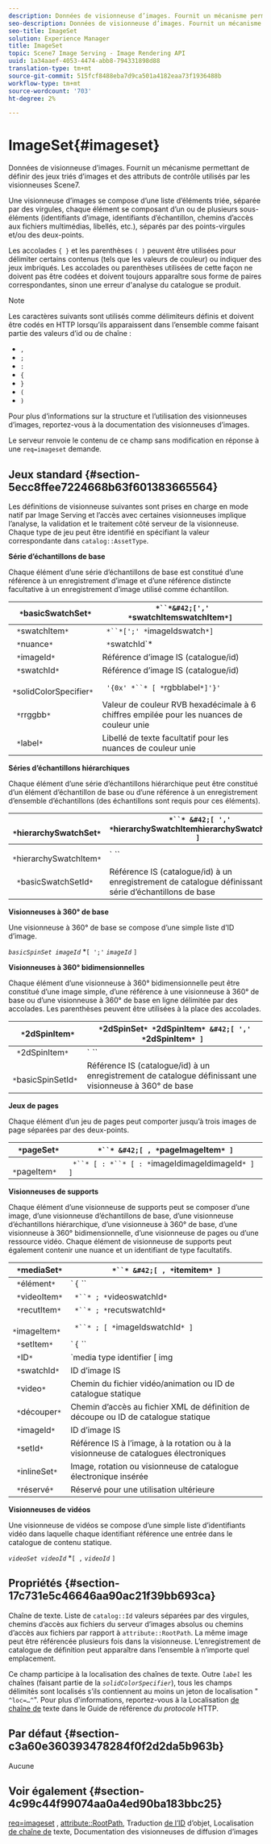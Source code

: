 ```yaml
---
description: Données de visionneuse d’images. Fournit un mécanisme permettant de définir des jeux triés d’images et des attributs de contrôle utilisés par les visionneuses Scene7.
seo-description: Données de visionneuse d’images. Fournit un mécanisme permettant de définir des jeux triés d’images et des attributs de contrôle utilisés par les visionneuses Scene7.
seo-title: ImageSet
solution: Experience Manager
title: ImageSet
topic: Scene7 Image Serving - Image Rendering API
uuid: 1a34aaef-4053-4474-abb8-794331898d88
translation-type: tm+mt
source-git-commit: 515fcf8488eba7d9ca501a4182eaa73f1936488b
workflow-type: tm+mt
source-wordcount: '703'
ht-degree: 2%

---
```



# ImageSet{#imageset}

Données de visionneuse d’images. Fournit un mécanisme permettant de définir des jeux triés d’images et des attributs de contrôle utilisés par les visionneuses Scene7.

Une visionneuse d’images se compose d’une liste d’éléments triée, séparée par des virgules, chaque élément se composant d’un ou de plusieurs sous-éléments (identifiants d’image, identifiants d’échantillon, chemins d’accès aux fichiers multimédias, libellés, etc.), séparés par des points-virgules et/ou des deux-points.

Les accolades `{ }` et les parenthèses `( )` peuvent être utilisées pour délimiter certains contenus (tels que les valeurs de couleur) ou indiquer des jeux imbriqués. Les accolades ou parenthèses utilisées de cette façon ne doivent pas être codées et doivent toujours apparaître sous forme de paires correspondantes, sinon une erreur d&#39;analyse du catalogue se produit.

>[!NOTE]
>
>Les caractères suivants sont utilisés comme délimiteurs définis et doivent être codés en HTTP lorsqu’ils apparaissent dans l’ensemble comme faisant partie des valeurs d’id ou de chaîne :
>
>* `,`
>* `;`
>* `:`
>* `{`
>* `}`
>* `(`
>* `)`



Pour plus d’informations sur la structure et l’utilisation des visionneuses d’images, reportez-vous à la documentation des visionneuses d’images.

Le serveur renvoie le contenu de ce champ sans modification en réponse à une `req=imageset` demande.

## Jeux standard {#section-5ecc8ffee7224668b63f601383665564}

Les définitions de visionneuse suivantes sont prises en charge en mode natif par Image Serving et l’accès avec certaines visionneuses implique l’analyse, la validation et le traitement côté serveur de la visionneuse. Chaque type de jeu peut être identifié en spécifiant la valeur correspondante dans `catalog::AssetType`.

**Série d’échantillons de base**

Chaque élément d’une série d’échantillons de base est constitué d’une référence à un enregistrement d’image et d’une référence distincte facultative à un enregistrement d’image utilisé comme échantillon.

| ` *`basicSwatchSet`*` | ` *``*&#42;[',' *`swatchItemswatchItem`*]` |
|---|---|
| ` *`swatchItem`*` | ` *``*[';' *`imageIdswatch`*]` |
| ` *`nuance`*` | ` *`swatchId`*|solidColorSpecifier` |
| ` *`imageId`*` | Référence d’image IS (catalogue/id) |
| ` *`swatchId`*` | Référence d’image IS (catalogue/id) |
| ` *`solidColorSpecifier`*` | ` '{0x' *``* [ *`rgbblabel`*]'}'` |
| ` *`rrggbb`*` | Valeur de couleur RVB hexadécimale à 6 chiffres empilée pour les nuances de couleur unie |
| ` *`label`*` | Libellé de texte facultatif pour les nuances de couleur unie |

**Séries d’échantillons hiérarchiques**

Chaque élément d’une série d’échantillons hiérarchique peut être constitué d’un élément d’échantillon de base ou d’une référence à un enregistrement d’ensemble d’échantillons (des échantillons sont requis pour ces éléments).

| ` *`hierarchySwatchSet`*` | ` *``* &#42;[ ',' *`hierarchySwatchItemhierarchySwatchItem`* ]` |
|---|---|
| ` *`hierarchySwatchItem`*` | ` *``* | { *``* ';' *`swatchItembasicSwatchSetIdswatch`* }` |
| ` *`basicSwatchSetId`*` | Référence IS (catalogue/id) à un enregistrement de catalogue définissant une série d’échantillons de base |

**Visionneuses à 360° de base**

Une visionneuse à 360° de base se compose d’une simple liste d’ID d’image.

*`basicSpinSet imageId`*  *`[ ';'`  *`imageId`* `]`

**Visionneuses à 360° bidimensionnelles**

Chaque élément d’une visionneuse à 360° bidimensionnelle peut être constitué d’une image simple, d’une référence à une visionneuse à 360° de base ou d’une visionneuse à 360° de base en ligne délimitée par des accolades. Les parenthèses peuvent être utilisées à la place des accolades.

| ` *`2dSpinItem`*` | ` *`2dSpinSet`* *`2dSpinItem`* &#42;[ ',' *`2dSpinItem`* ]` |
|---|---|
| ` *`2dSpinItem`*` | ` *``* | { '{' *``* '}' } | *`imageIdbasicSpinSetbasicSpinSetId`*` |
| ` *`basicSpinSetId`*` | Référence IS (catalogue/id) à un enregistrement de catalogue définissant une visionneuse à 360° de base |

**Jeux de pages**

Chaque élément d’un jeu de pages peut comporter jusqu’à trois images de page séparées par des deux-points.

| ` *`pageSet`*` | ` *``* &#42;[ , *`pageImageItem`* ]` |
|---|---|
| ` *`pageItem`*` | ` *``* [ : *``* [ : *`imageIdimageIdimageId`* ] ]` |

**Visionneuses de supports**

Chaque élément d’une visionneuse de supports peut se composer d’une image, d’une visionneuse d’échantillons de base, d’une visionneuse d’échantillons hiérarchique, d’une visionneuse à 360° de base, d’une visionneuse à 360° bidimensionnelle, d’une visionneuse de pages ou d’une ressource vidéo. Chaque élément de visionneuse de supports peut également contenir une nuance et un identifiant de type facultatifs.

| ` *`mediaSet`*` | ` *``* &#42;[ , *`itemitem`* ]` |
|---|---|
| ` *`élément`*` | ` { *``* | *``* | *``*}} | *``* } [ ; [ *``* ] [ ; [ *`videoItemrecutItemimageItemsetItemIDreserved`* ] ] ]` |
| ` *`videoItem`*` | ` *``* ; *`videoswatchId`*` |
| ` *`recutItem`*` | ` *``* ; *`recutswatchId`*` |
| ` *`imageItem`*` | ` *``* ; [ *`imageIdswatchId`* ]` |
| ` *`setItem`*` | ` { *``* | { '{' *``* '}' } } ; *`setIdinlineSetswatchId`*` |
| ` *`ID`*` | `media type identifier [ img | basic | advanced_image | img | img_set | advanced_imageset | advanced_swatchset | spin | video ]` |
| ` *`swatchId`*` | ID d’image IS |
| ` *`video`*` | Chemin du fichier vidéo/animation ou ID de catalogue statique |
| ` *`découper`*` | Chemin d’accès au fichier XML de définition de découpe ou ID de catalogue statique |
| ` *`imageId`*` | ID d’image IS |
| ` *`setId`*` | Référence IS à l’image, à la rotation ou à la visionneuse de catalogues électroniques |
| ` *`inlineSet`*` | Image, rotation ou visionneuse de catalogue électronique insérée |
| ` *`réservé`*` | Réservé pour une utilisation ultérieure |

**Visionneuses de vidéos**

Une visionneuse de vidéos se compose d’une simple liste d’identifiants vidéo dans laquelle chaque identifiant référence une entrée dans le catalogue de contenu statique.

*`videoSet videoId`*  *`[ ,`  *`videoId`* `]`

## Propriétés {#section-17c731e5c46646aa90ac21f39bb693ca}

Chaîne de texte. Liste de `catalog::Id` valeurs séparées par des virgules, chemins d’accès aux fichiers du serveur d’images absolus ou chemins d’accès aux fichiers par rapport à `attribute::RootPath`. La même image peut être référencée plusieurs fois dans la visionneuse. L’enregistrement de catalogue de définition peut apparaître dans l’ensemble à n’importe quel emplacement.

Ce champ participe à la localisation des chaînes de texte. Outre *`label`* les chaînes (faisant partie de la *`solidColorSpecifier`*), tous les champs délimités sont localisés s’ils contiennent au moins un jeton de localisation &quot; `^loc=…^`&quot;. Pour plus d&#39;informations, reportez-vous à la Localisation [de chaîne de](/help/aem-is-ir-api/is-api/http-ref/image-serving-api-ref/c-http-protocol-reference/c-syntax-and-features/r-text-string-localization.md) texte dans le Guide de référence *du protocole* HTTP.

## Par défaut {#section-c3a60e360393478284f0f2d2da5b963b}

Aucune

## Voir également {#section-4c99c44f99074aa0a4ed90ba183bbc25}

[req=imageset](/help/aem-is-ir-api/is-api/http-ref/image-serving-api-ref/c-http-protocol-reference/c-command-reference/r-req/r-req.md) , [attribute::RootPath](/help/aem-is-ir-api/is-api/image-catalog/image-serving-api-ref/c-image-catalog-reference/c-attributes-reference/r-rootpath.md), Traduction [de l’ID](/help/aem-is-ir-api/is-api/http-ref/image-serving-api-ref/c-http-protocol-reference/c-syntax-and-features/r-object-id-translation.md) d’objet, Localisation [de chaîne de](/help/aem-is-ir-api/is-api/http-ref/image-serving-api-ref/c-http-protocol-reference/c-syntax-and-features/r-text-string-localization.md) texte, Documentation des visionneuses de diffusion d’images
